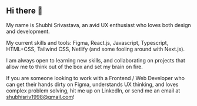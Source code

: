 ## Hi there 👋

My name is Shubhi Srivastava, an avid UX enthusiast who loves both design and development.

My current skills and tools: Figma, React.js, Javascript, Typescript, HTML+CSS, Tailwind CSS, Netlify (and some fooling around with Next.js).

I am always open to learning new skills, and collaborating on projects that allow me to think out of the box and set my brain on fire. 

If you are someone looking to work with a Frontend / Web Developer who can get their hands dirty on Figma, understands UX thinking, and loves complex problem solving, hit me up on LinkedIn, or send me an email at shubhisriv1998@gmail.com!

